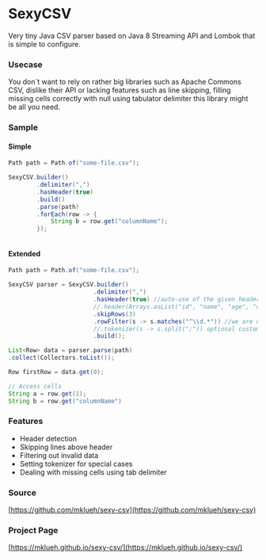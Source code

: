 # SexyCSV

Very tiny Java CSV parser based on Java 8 Streaming API and Lombok that is simple to configure.


### Usecase

You don´t want to rely on rather big libraries such as Apache Commons CSV, dislike their API or lacking features such
as line skipping, filling missing cells correctly with null using tabulator delimiter this library might be all you
need.


### Sample


#### Simple

```java
Path path = Path.of("some-file.csv");

SexyCSV.builder()
        .delimiter(",")
        .hasHeader(true)
        .build()
        .parse(path)
        .forEach(row -> {
            String b = row.get("columnName");
        });



```

#### Extended

```java
Path path = Path.of("some-file.csv");

SexyCSV parser = SexyCSV.builder()
                        .delimiter(",")
                        .hasHeader(true) //auto-use of the given header
                        //.header(Arrays.asList("id", "name", "age", "country")) set manual headers
                        .skipRows(3)
                        .rowFilter(s -> s.matches("^\\d.*")) //we are only interested in rows that start with a number
                        //.tokenizer(s -> s.split(";")) optional custom tokenizer
                        .build();

List<Row> data = parser.parse(path)
.collect(Collectors.toList());

Row firstRow = data.get(0);

// Access cells
String a = row.get(1);
String b = row.get("columnName")


```

### Features

- Header detection
- Skipping lines above header
- Filtering out invalid data
- Setting tokenizer for special cases
- Dealing with missing cells using tab delimiter



### Source
[https://github.com/mklueh/sexy-csv](https://github.com/mklueh/sexy-csv)

### Project Page
[https://mklueh.github.io/sexy-csv/](https://mklueh.github.io/sexy-csv/)
